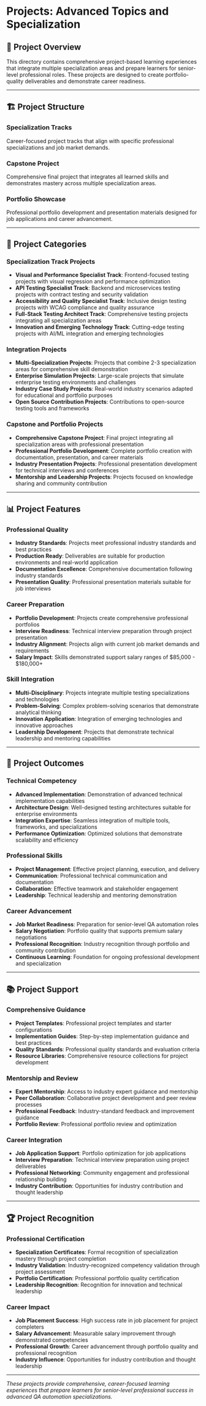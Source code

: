 # Projects: Advanced Topics and Specialization

## 🚀 Project Overview

This directory contains comprehensive project-based learning experiences that integrate multiple specialization areas and prepare learners for senior-level professional roles. These projects are designed to create portfolio-quality deliverables and demonstrate career readiness.

---

## 🏗️ Project Structure

### **Specialization Tracks**
Career-focused project tracks that align with specific professional specializations and job market demands.

### **Capstone Project**
Comprehensive final project that integrates all learned skills and demonstrates mastery across multiple specialization areas.

### **Portfolio Showcase**
Professional portfolio development and presentation materials designed for job applications and career advancement.

---

## 🎯 Project Categories

### **Specialization Track Projects**
- **Visual and Performance Specialist Track**: Frontend-focused testing projects with visual regression and performance optimization
- **API Testing Specialist Track**: Backend and microservices testing projects with contract testing and security validation
- **Accessibility and Quality Specialist Track**: Inclusive design testing projects with WCAG compliance and quality assurance
- **Full-Stack Testing Architect Track**: Comprehensive testing projects integrating all specialization areas
- **Innovation and Emerging Technology Track**: Cutting-edge testing projects with AI/ML integration and emerging technologies

### **Integration Projects**
- **Multi-Specialization Projects**: Projects that combine 2-3 specialization areas for comprehensive skill demonstration
- **Enterprise Simulation Projects**: Large-scale projects that simulate enterprise testing environments and challenges
- **Industry Case Study Projects**: Real-world industry scenarios adapted for educational and portfolio purposes
- **Open Source Contribution Projects**: Contributions to open-source testing tools and frameworks

### **Capstone and Portfolio Projects**
- **Comprehensive Capstone Project**: Final project integrating all specialization areas with professional presentation
- **Professional Portfolio Development**: Complete portfolio creation with documentation, presentation, and career materials
- **Industry Presentation Projects**: Professional presentation development for technical interviews and conferences
- **Mentorship and Leadership Projects**: Projects focused on knowledge sharing and community contribution

---

## 📊 Project Features

### **Professional Quality**
- **Industry Standards**: Projects meet professional industry standards and best practices
- **Production Ready**: Deliverables are suitable for production environments and real-world application
- **Documentation Excellence**: Comprehensive documentation following industry standards
- **Presentation Quality**: Professional presentation materials suitable for job interviews

### **Career Preparation**
- **Portfolio Development**: Projects create comprehensive professional portfolios
- **Interview Readiness**: Technical interview preparation through project presentation
- **Industry Alignment**: Projects align with current job market demands and requirements
- **Salary Impact**: Skills demonstrated support salary ranges of $85,000 - $180,000+

### **Skill Integration**
- **Multi-Disciplinary**: Projects integrate multiple testing specializations and technologies
- **Problem-Solving**: Complex problem-solving scenarios that demonstrate analytical thinking
- **Innovation Application**: Integration of emerging technologies and innovative approaches
- **Leadership Development**: Projects that demonstrate technical leadership and mentoring capabilities

---

## 🎯 Project Outcomes

### **Technical Competency**
- **Advanced Implementation**: Demonstration of advanced technical implementation capabilities
- **Architecture Design**: Well-designed testing architectures suitable for enterprise environments
- **Integration Expertise**: Seamless integration of multiple tools, frameworks, and specializations
- **Performance Optimization**: Optimized solutions that demonstrate scalability and efficiency

### **Professional Skills**
- **Project Management**: Effective project planning, execution, and delivery
- **Communication**: Professional technical communication and documentation
- **Collaboration**: Effective teamwork and stakeholder engagement
- **Leadership**: Technical leadership and mentoring demonstration

### **Career Advancement**
- **Job Market Readiness**: Preparation for senior-level QA automation roles
- **Salary Negotiation**: Portfolio quality that supports premium salary negotiations
- **Professional Recognition**: Industry recognition through portfolio and community contribution
- **Continuous Learning**: Foundation for ongoing professional development and specialization

---

## 📚 Project Support

### **Comprehensive Guidance**
- **Project Templates**: Professional project templates and starter configurations
- **Implementation Guides**: Step-by-step implementation guidance and best practices
- **Quality Standards**: Professional quality standards and evaluation criteria
- **Resource Libraries**: Comprehensive resource collections for project development

### **Mentorship and Review**
- **Expert Mentorship**: Access to industry expert guidance and mentorship
- **Peer Collaboration**: Collaborative project development and peer review processes
- **Professional Feedback**: Industry-standard feedback and improvement guidance
- **Portfolio Review**: Professional portfolio review and optimization

### **Career Integration**
- **Job Application Support**: Portfolio optimization for job applications
- **Interview Preparation**: Technical interview preparation using project deliverables
- **Professional Networking**: Community engagement and professional relationship building
- **Industry Contribution**: Opportunities for industry contribution and thought leadership

---

## 🏆 Project Recognition

### **Professional Certification**
- **Specialization Certificates**: Formal recognition of specialization mastery through project completion
- **Industry Validation**: Industry-recognized competency validation through project assessment
- **Portfolio Certification**: Professional portfolio quality certification
- **Leadership Recognition**: Recognition for innovation and technical leadership

### **Career Impact**
- **Job Placement Success**: High success rate in job placement for project completers
- **Salary Advancement**: Measurable salary improvement through demonstrated competencies
- **Professional Growth**: Career advancement through portfolio quality and professional recognition
- **Industry Influence**: Opportunities for industry contribution and thought leadership

---

*These projects provide comprehensive, career-focused learning experiences that prepare learners for senior-level professional success in advanced QA automation specializations.*